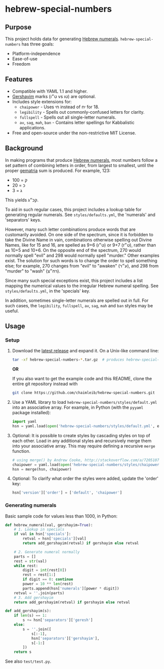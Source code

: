 # hebrew-special-numbers

## Purpose
This project holds data for generating [Hebrew numerals][]. `hebrew-special-numbers` has three goals:

* Platform-independence
* Ease-of-use
* Freedom

## Features
* Compatible with YAML 1.1 and higher.
* [Gershayim][] marks (ט״ו vs טו) are optional.
* Includes style extensions for:
    * `chaipower` - Uses חי instead of יח for 18.
    * `legibility` - Spells out commonly-confused letters for clarity.
    * `fullspell` - Spells out all single-letter numerals.
    * `av`, `sag`, `mah`, `ban` - Contains letter spellings for Kabbalistic applications.
* Free and open-source under the non-restrictive MIT License.

## Background
In making programs that produce [Hebrew numerals][], most numbers follow a set pattern of combining letters in order, from largest to smallest, until the proper [gematria][] sum is produced. For example, 123:

* ק = 100
* כ = 20
* ג = 3

This yields קכ״ג.

To aid in such regular cases, this project includes a lookup table for generating regular numerals. See `styles/defaults.yml`, the 'numerals' and 'separators' keys.

However, many such letter combinations produce words that are customarily avoided. On one side of the spectrum, since it is forbidden to take the Divine Name in vain, combinations otherwise spelling out Divine Names, like for 15 and 16, are spelled as 9+6 (ט״ו) or 9+7 (ט״ז), rather than as 10+5 and 10+6. On the opposite end of the spectrum, 270 would normally spell "evil" and 298 would normally spell "murder." Other examples exist. The solution for such words is to change the order to spell something else; for example, 270 changes from "evil" to "awaken" (ע״ר), and 298 from "murder" to "wash" (רח״צ).

Since many such special exceptions exist, this project includes a list mapping the numerical values to the irregular Hebrew numeral spelling. See `styles/defaults.yml`, in the 'specials' key.

In addition, sometimes single-letter numerals are spelled out in full. For such cases, the `legibility`, `fullspell`, `av`, `sag`, `mah` and `ban` styles may be useful.

## Usage

### Setup

1. Download the [latest release][] and expand it. On a Unix-like command line:
    ```bash
    tar -xf hebrew-special-numbers-*.tar.gz  # produces hebrew-special-numbers/
    ```
   **OR**

   If you also want to get the example code and this README, clone the entire git repository instead with
   ```bash
   git clone https://github.com/chaimleib/hebrew-special-numbers.git
   ```

2. Use a YAML library to load `hebrew-special-numbers/styles/default.yml` into an associative array. For example, in Python (with the `pyyaml` package installed):
    ```python
    import yaml
    hsn = yaml.load(open('hebrew-special-numbers/styles/default.yml', encoding="utf8"), Loader=yaml.SafeLoader)
    ```

3. Optional: It is possible to create styles by cascading styles on top of each other. Load in any additional styles and recursively merge them into your associative array. This may require defining a recursive `merge` function.
    ```python
    # using merge() by Andrew Cooke, http://stackoverflow.com/a/7205107
    chaipower = yaml.load(open('hebrew-special-numbers/styles/chaipower.yml', encoding="utf8"), Loader=yaml.SafeLoader)
    hsn = merge(hsn, chaipower)
    ```

4. Optional: To clarify what order the styles were added, update the 'order' key:
    ```python
    hsn['version']['order'] = ['default', 'chaipower']
    ```

### Generating numerals
Basic sample code for values less than 1000, in Python:

```python
def hebrew_numeral(val, gershayim=True):
    # 1. Lookup in specials
    if val in hsn['specials']:
        retval = hsn['specials'][val]
        return add_gershayim(retval) if gershayim else retval

    # 2. Generate numeral normally
    parts = []
    rest = str(val)
    while rest:
        digit = int(rest[0])
        rest = rest[1:]
        if digit == 0: continue
        power = 10 ** len(rest)
        parts.append(hsn['numerals'][power * digit])
    retval = ''.join(parts)
    # 3. Add gershayim
    return add_gershayim(retval) if gershayim else retval

def add_gershayim(s):
    if len(s) == 1:
        s += hsn['separators']['geresh']
    else:
        s = ''.join([
            s[:-1],
            hsn['separators']['gershayim'],
            s[-1:]
        ])
    return s
```

See also `test/test.py`.

[latest release]: https://github.com/chaimleib/hebrew-special-numbers/releases/latest
[Hebrew numerals]: https://en.wikipedia.org/wiki/Hebrew_numerals
[gematria]: https://en.wikipedia.org/wiki/Gematria
[gershayim]: https://en.wikipedia.org/wiki/Gershayim
